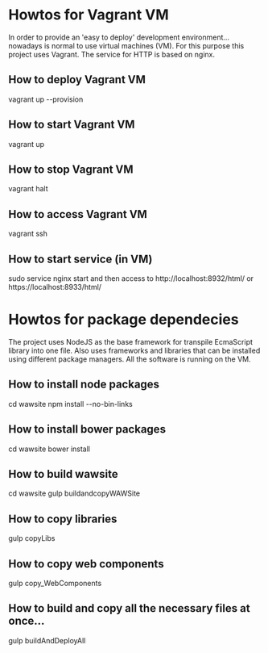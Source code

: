 # Howtos for Vagrant VM
In order to provide an 'easy to deploy' development environment... nowadays is normal to use virtual machines (VM).
For this purpose this project uses Vagrant.
The service for HTTP is based on nginx.

## How to deploy Vagrant VM
vagrant up --provision

## How to start Vagrant VM
vagrant up

## How to stop Vagrant VM
vagrant halt

## How to access Vagrant VM
vagrant ssh

## How to start service (in VM)
sudo service nginx start
and then access to http://localhost:8932/html/
or https://localhost:8933/html/



# Howtos for package dependecies 
The project uses NodeJS as the base framework for transpile EcmaScript library into one file.
Also uses frameworks and libraries that can be installed using different package managers.
All the software is running on the VM.

## How to install node packages
cd wawsite
npm install --no-bin-links

## How to install bower packages
cd wawsite
bower install


## How to build wawsite
cd wawsite
gulp buildandcopyWAWSite

## How to copy libraries
gulp copyLibs

## How to copy web components
gulp copy_WebComponents

## How to build and copy all the necessary files at once...
gulp buildAndDeployAll

